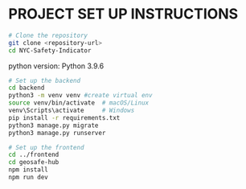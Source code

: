 # PROJECT SET UP INSTRUCTIONS
```bash
# Clone the repository
git clone <repository-url>
cd NYC-Safety-Indicator
```

python version: Python 3.9.6
```bash
# Set up the backend
cd backend
python3 -m venv venv #create virtual env
source venv/bin/activate  # macOS/Linux
venv\Scripts\activate     # Windows
pip install -r requirements.txt
python3 manage.py migrate
python3 manage.py runserver
```

```bash
# Set up the frontend
cd ../frontend
cd geosafe-hub
npm install
npm run dev
```
